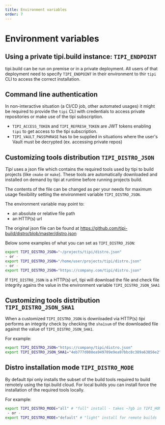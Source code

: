 ```yaml
---
title: Environment variables
order: 7
---
```


# Environment variables





## Using a private tipi.build instance: `TIPI_ENDPOINT`

tipi.build can be run on premise or in a private deployment. All users of that deployment need to specify `TIPI_ENDPOINT` in their environment
to thir `tipi` CLI to access the correct installation.

## Command line authentication

In non-interactive situation (a CI/CD job, other automated usages) it might be required to provide the `tipi` CLI with
credentials to access private repositories or make use of the tipi subscription.

- `TIPI_ACCESS_TOKEN` and `TIPI_REFRESH_TOKEN` are JWT tokens enabling `tipi` to get access to the tipi subscription.
- `TIPI_VAULT_PASSPHRASE` has to be supplied in situations where the user's Vault must be decrypted (ex. accessing private repos)

## Customizing tools distribution `TIPI_DISTRO_JSON`

_Tipi_ uses a json file which contains the required tools used by tipi to build projects (like `cmake` or `make`). These tools are automatically downloaded and installed on demand by tipi at runtime before running projects build.

The contents of the file can be changed as per your needs for maximum usage flexibility setting the environment variable `TIPI_DISTRO_JSON`.

The environment variable may point to:

- an absolute or relative file path
- an HTTP(s) url

The original json file can be found at https://github.com/tipi-build/distro/blob/master/distro.json

Below some examples of what you can set as `TIPI_DISTRO_JSON`:

```bash
export TIPI_DISTRO_JSON="~/projects/tipi/distro.json"
- or -
export TIPI_DISTRO_JSON="/home/user/projects/tipi/distro.json"
- or -
export TIPI_DISTRO_JSON="https://company.com/tipi/distro.json"
```

If `TIPI_DISTRO_JSON` is a HTTP(s) url, tipi will download the file and check file integrity agains the value in the environment variable `TIPI_DISTRO_JSON_SHA1`

## Customizing tools distribution `TIPI_DISTRO_JSON_SHA1`

When a customized `TIPI_DISTRO_JSON` is downloaded via HTTP(s) _tipi_ performs an integrity check by checking the `sha1sum` of the downloaded file against the value of `TIPI_DISTRO_JSON_SHA1`.

For example:
```bash
export TIPI_DISTRO_JSON="https://company/tipi/distro.json"
export TIPI_DISTRO_JSON_SHA1="4eb777d088ea949709e9ea97bbc8c389a63856e2"
```

## Distro installation mode `TIPI_DISTRO_MODE`

By default _tipi_ only installs the subset of the build tools required to build remotely using the tipi.build cloud.
For local builds you can install force the installation of the required tools locally.

For example:

```bash
export TIPI_DISTRO_MODE="all" # "full" install - takes ~7gb in TIPI_HOME_DIR 
 - or -
export TIPI_DISTRO_MODE="default" # "light" install for remote builds
```
